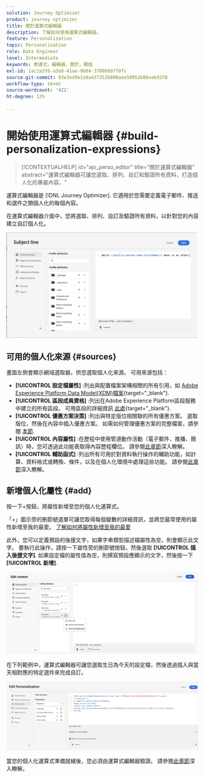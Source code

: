 ```yaml
---
solution: Journey Optimizer
product: journey optimizer
title: 關於運算式編輯器
description: 了解如何使用運算式編輯器。
feature: Personalization
topic: Personalization
role: Data Engineer
level: Intermediate
keywords: 表達式，編輯器，關於，開始
exl-id: 1ac2a376-a3a8-41ae-9b04-37886697f0fc
source-git-commit: 93e3ed9e1a9a437353b800aee58952b86eab9370
workflow-type: tm+mt
source-wordcount: '421'
ht-degree: 12%

---
```


# 開始使用運算式編輯器 {#build-personalization-expressions}

>[!CONTEXTUALHELP]
>id="ajo_perso_editor"
>title="關於運算式編輯器"
>abstract="運算式編輯器可讓您選取、排列、自訂和驗證所有資料，打造個人化的專屬內容。"

運算式編輯器是 [!DNL Journey Optimizer]. 它適用於您需要定義電子郵件、推送和選件之類個人化的每個內容。

在運算式編輯器介面中，您將選取、排列、自訂及驗證所有資料，以針對您的內容建立自訂個人化。

![](assets/perso_ee1.png)

## 可用的個人化來源 {#sources}

畫面左側會顯示網域選取器，供您選取個人化來源。 可用來源包括：

* **[!UICONTROL 設定檔屬性]** :列出與配置檔案架構相關的所有引用，如 [Adobe Experience Platform Data Model(XDM)檔案](https://experienceleague.adobe.com/docs/experience-platform/xdm/home.html?lang=zh-Hant){target="_blank"}.
* **[!UICONTROL 區段成員資格]** :列出在Adobe Experience Platform區段服務中建立的所有區段。 可用區段的詳細資訊 [此處](https://experienceleague.adobe.com/docs/experience-platform/segmentation/home.html){target="_blank"}.
* **[!UICONTROL 優惠方案決策]** :列出與特定版位相關聯的所有優惠方案。 選取版位，然後在內容中插入優惠方案。 如需如何管理優惠方案的完整檔案，請參閱 [本節](../offers/get-started/starting-offer-decisioning.md).
* **[!UICONTROL 內容屬性]** :在歷程中使用管道動作活動（電子郵件、推播、簡訊）時，您可透過此功能表取得內容歷程欄位。 請參閱[此章節](personalization-use-case.md)深入瞭解。
* **[!UICONTROL 輔助函式]** :列出所有可用於對資料執行操作的輔助功能，如計算、資料格式或轉換、條件，以及在個人化環境中處理這些功能。 請參閱[此章節](functions/functions.md)深入瞭解。

## 新增個人化屬性 {#add}

按一下+按鈕，將屬性新增至您的個人化運算式。

「+」圖示旁的刪節號選單可讓您取得每個變數的詳細資訊，並將您最常使用的屬性新增至我的最愛。 [了解如何將屬性新增至我的最愛](personalization-favorites.md)

此外，您可以定義預設的後援文字，如果字串類型描述檔屬性為空，則會顯示此文字。 要執行此操作，請按一下屬性旁的刪節號按鈕，然後選取 **[!UICONTROL 插入後援文字]**. 如果設定檔的屬性值為空，則撰寫預設應顯示的文字，然後按一下 **[!UICONTROL 新增]**.

![](assets/attribute-details.png)

在下列範例中，運算式編輯器可讓您選取生日為今天的設定檔，然後透過插入與當天相對應的特定選件來完成自訂。

![](assets/perso_ee2.png)

當您的個人化運算式準備就緒後，您必須由運算式編輯器驗證。 請參閱[此章節](personalization-validation.md)深入瞭解。
